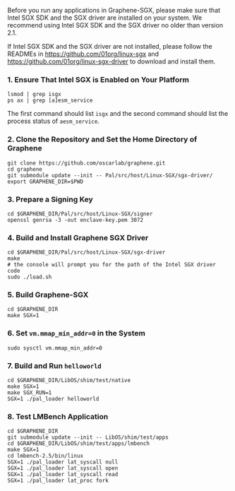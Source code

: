 Before you run any applications in Graphene-SGX, please make sure that Intel SGX SDK and the SGX
driver are installed on your system. We recommend using Intel SGX SDK and the SGX driver no older
than version 2.1.

If Intel SGX SDK and the SGX driver are not installed, please follow the READMEs in
<https://github.com/01org/linux-sgx> and <https://github.com/01org/linux-sgx-driver> to download
and install them.

### 1. Ensure That Intel SGX is Enabled on Your Platform

    lsmod | grep isgx
    ps ax | grep [a]esm_service

The first command should list `isgx` and the second command should list the process status of
`aesm_service`.

### 2. Clone the Repository and Set the Home Directory of Graphene

    git clone https://github.com/oscarlab/graphene.git
    cd graphene
    git submodule update --init -- Pal/src/host/Linux-SGX/sgx-driver/
    export GRAPHENE_DIR=$PWD

### 3. Prepare a Signing Key

    cd $GRAPHENE_DIR/Pal/src/host/Linux-SGX/signer
    openssl genrsa -3 -out enclave-key.pem 3072

### 4. Build and Install Graphene SGX Driver

    cd $GRAPHENE_DIR/Pal/src/host/Linux-SGX/sgx-driver
    make
    # the console will prompt you for the path of the Intel SGX driver code
    sudo ./load.sh

### 5. Build Graphene-SGX

    cd $GRAPHENE_DIR
    make SGX=1

### 6. Set `vm.mmap_min_addr=0` in the System

    sudo sysctl vm.mmap_min_addr=0

### 7. Build and Run `helloworld`

    cd $GRAPHENE_DIR/LibOS/shim/test/native
    make SGX=1
    make SGX_RUN=1
    SGX=1 ./pal_loader helloworld

### 8. Test LMBench Application

    cd $GRAPHENE_DIR
    git submodule update --init -- LibOS/shim/test/apps
    cd $GRAPHENE_DIR/LibOS/shim/test/apps/lmbench
    make SGX=1
    cd lmbench-2.5/bin/linux
    SGX=1 ./pal_loader lat_syscall null
    SGX=1 ./pal_loader lat_syscall open
    SGX=1 ./pal_loader lat_syscall read
    SGX=1 ./pal_loader lat_proc fork

